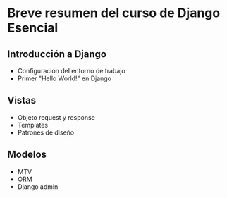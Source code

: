 # Breve resumen del curso de Django Esencial

## Introducción a Django

- Configuración del entorno de trabajo
- Primer "Hello World!" en Django

## Vistas

- Objeto request y response
- Templates
- Patrones de diseño

## Modelos

- MTV
- ORM
- Django admin
